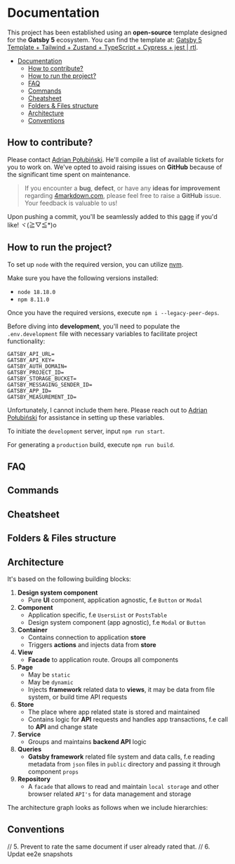 <!-- TOC --><a name="documentation"></a>

# Documentation

This project has been established using an **open-source** template designed for the **Gatsby 5** ecosystem. You can find the template at: [Gatsby 5 Template + Tailwind + Zustand + TypeScript + Cypress + jest | rtl](https://github.com/polubis/Gatsby5-Tailwind-TypeScript-Cypress-jest-rtl-template).

<!-- TOC start (generated with https://github.com/derlin/bitdowntoc) -->

- [Documentation](#documentation)
  - [How to contribute?](#how-to-contribute)
  - [How to run the project?](#how-to-run-the-project)
  - [FAQ](#faq)
  - [Commands](#commands)
  - [Cheatsheet](#cheatsheet)
  - [Folders & Files structure](#folders-files-structure)
  - [Architecture](#architecture)
  - [Conventions](#conventions)

<!-- TOC end -->

<!-- TOC --><a name="how-to-contribute"></a>

## How to contribute?

Please contact [Adrian Połubiński](https://www.linkedin.com/in/adrian-po%C5%82ubi%C5%84ski-281ab2172/). He'll compile a list of available tickets for you to work on. We've opted to avoid raising issues on **GitHub** because of the significant time spent on maintenance.

> If you encounter a **bug**, **defect**, or have any **ideas for improvement** regarding [4markdown.com](https://4markdown.com/), please feel free to raise a **GitHub** issue. Your feedback is valuable to us!

Upon pushing a commit, you'll be seamlessly added to this [page](https://greenonsoftware.com/authors/) if you'd like! ヾ(≧▽≦\*)o

<!-- TOC --><a name="how-to-run-the-project"></a>

## How to run the project?

To set up `node` with the required version, you can utilize [nvm](https://github.com/nvm-sh/nvm).

Make sure you have the following versions installed:

- `node 18.18.0`
- `npm 8.11.0`

Once you have the required versions, execute `npm i --legacy-peer-deps`.

Before diving into **development**, you'll need to populate the `.env.development` file with necessary variables to facilitate project functionality:

```env
GATSBY_API_URL=
GATSBY_API_KEY=
GATSBY_AUTH_DOMAIN=
GATSBY_PROJECT_ID=
GATSBY_STORAGE_BUCKET=
GATSBY_MESSAGING_SENDER_ID=
GATSBY_APP_ID=
GATSBY_MEASUREMENT_ID=
```

Unfortunately, I cannot include them here. Please reach out to [Adrian Połubiński](https://www.linkedin.com/in/adrian-po%C5%82ubi%C5%84ski-281ab2172/) for assistance in setting up these variables.

To initiate the `development` server, input `npm run start`.

For generating a `production` build, execute `npm run build`.

<!-- TOC --><a name="faq"></a>

## FAQ

<!-- TOC --><a name="commands"></a>

## Commands

<!-- TOC --><a name="cheatsheet"></a>

## Cheatsheet

<!-- TOC --><a name="folders-files-structure"></a>

## Folders & Files structure

<!-- TOC --><a name="architecture"></a>

## Architecture

It's based on the following building blocks:

1. **Design system component**
   - Pure **UI** component, application agnostic, f.e `Button` or `Modal`
2. **Component**
   - Application specific, f.e `UsersList` or `PostsTable`
   - Design system component (app agnostic), f.e `Modal` or `Button`
3. **Container**
   - Contains connection to application **store**
   - Triggers **actions** and injects data from **store**
4. **View**
   - **Facade** to application route. Groups all components
5. **Page**
   - May be `static`
   - May be `dynamic`
   - Injects **framework** related data to **views**, it may be data from file system, or build time API requests
6. **Store**
   - The place where app related state is stored and maintained
   - Contains logic for **API** requests and handles app transactions, f.e call to **API** and change state
7. **Service**
   - Groups and maintains **backend API** logic
8. **Queries**
   - **Gatsby framework** related file system and data calls, f.e reading metadata from `json` files in `public` directory and passing it through component `props`
9. **Repository**
   - A `facade` that allows to read and maintain `local storage` and other browser related `API's` for data management and storage

The architecture graph looks as follows when we include hierarchies:

<!-- TOC --><a name="conventions"></a>

## Conventions

// 5. Prevent to rate the same document if user already rated that.
// 6. Updat ee2e snapshots